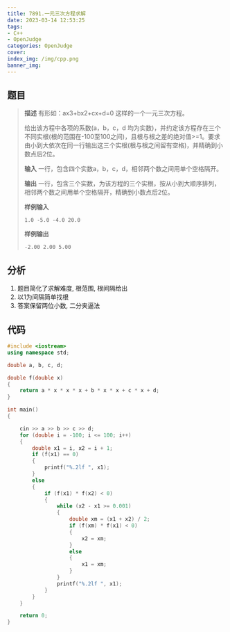 ```yaml
---
title: 7891.一元三次方程求解
date: 2023-03-14 12:53:25
tags: 
- C++
- OpenJudge
categories: OpenJudge
cover:
index_img: /img/cpp.png
banner_img:
---
```


## 题目

> **描述**  有形如：ax3+bx2+cx+d=0 这样的一个一元三次方程。
>
> 给出该方程中各项的系数(a，b，c，d 均为实数)，并约定该方程存在三个不同实根(根的范围在-100至100之间)，且根与根之差的绝对值>=1。要求由小到大依次在同一行输出这三个实根(根与根之间留有空格)，并精确到小数点后2位。
>
> **输入**  一行，包含四个实数a，b，c，d，相邻两个数之间用单个空格隔开。
>
> **输出**  一行，包含三个实数，为该方程的三个实根，按从小到大顺序排列，相邻两个数之间用单个空格隔开，精确到小数点后2位。
>
> **样例输入**
>
> ```text
> 1.0 -5.0 -4.0 20.0
> ```
>
> **样例输出**
>
> ```text
> -2.00 2.00 5.00
> ```

## 分析

1. 题目简化了求解难度, 根范围, 根间隔给出
2. 以1为间隔简单找根
3. 答案保留两位小数, 二分夹逼法

## 代码

```cpp
#include <iostream>
using namespace std;

double a, b, c, d;

double f(double x)
{
    return a * x * x * x + b * x * x + c * x + d;
}

int main()
{

    cin >> a >> b >> c >> d;
    for (double i = -100; i <= 100; i++)
    {
        double x1 = i, x2 = i + 1;
        if (f(x1) == 0)
        {
            printf("%.2lf ", x1);
        }
        else
        {
            if (f(x1) * f(x2) < 0)
            {
                while (x2 - x1 >= 0.001)
                {
                    double xm = (x1 + x2) / 2;
                    if (f(xm) * f(x1) < 0)
                    {
                        x2 = xm;
                    }
                    else
                    {
                        x1 = xm;
                    }
                }
                printf("%.2lf ", x1);
            }
        }
    }

    return 0;
}
```


